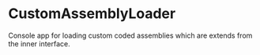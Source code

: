# CustomAssemblyLoader
Console app for loading custom coded assemblies which are extends from the inner interface.
